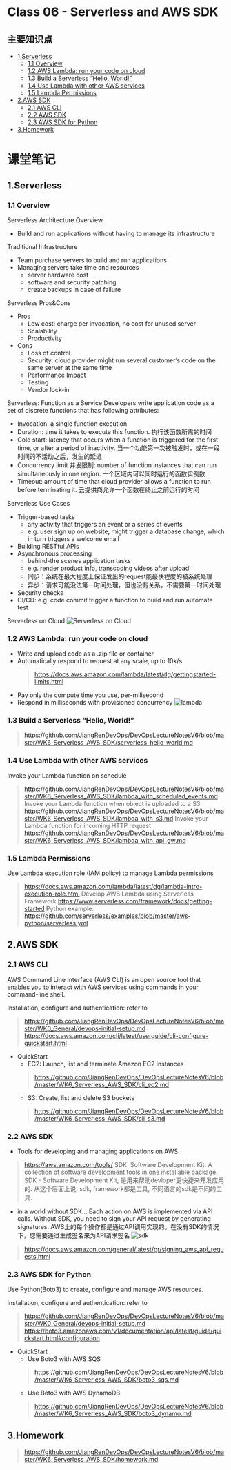 
# Class 06 - Serverless and AWS SDK
## 主要知识点
  - [1.Serverless](#1serverless)
    - [1.1 Overview](#11-overview)
    - [1.2 AWS Lambda: run your code on cloud](#12-aws-lambda-run-your-code-on-cloud)
    - [1.3 Build a Serverless “Hello, World!”](#13-build-a-serverless-hello-world)
    - [1.4 Use Lambda with other AWS services](#14-use-lambda-with-other-aws-services)
    - [1.5 Lambda Permissions](#15-lambda-permissions)
  - [2.AWS SDK](#21-aws-cli)
    - [2.1 AWS CLI](#21-aws-cli)
    - [2.2 AWS SDK](#22-aws-sdk)
    - [2.3 AWS SDK for Python](#23-aws-sdk-for-python)
  - [3.Homework](#3homework)


 
# 课堂笔记
## 1.Serverless
### 1.1 Overview
Serverless Architecture Overview
- Build and run applications without having to manage its infrastructure

Traditional Infrastructure
- Team purchase servers to build and run applications
- Managing servers take time and resources 
  - server hardware cost 
  - software and security patching 
  - create backups in case of failure

Serverless Pros&Cons
- Pros
  - Low cost: charge per invocation, no cost for unused server 
  - Scalability 
  - Productivity
- Cons
  - Loss of control 
  - Security: cloud provider might run several customer’s code on the same server at the same time 
  - Performance Impact 
  - Testing 
  - Vendor lock-in

Serverless: Function as a Service
Developers write application code as a set of discrete functions that has following attributes:
- Invocation: a single function execution
- Duration: time it takes to execute this function. 执行该函数所需的时间
- Cold start: latency that occurs when a function is triggered for the first time, or after a period of inactivity. 当一个功能第一次被触发时，或在一段时间的不活动之后，发生的延迟
- Concurrency limit 并发限制: number of function instances that can run simultaneously in one region. 一个区域内可以同时运行的函数实例数
- Timeout: amount of time that cloud provider allows a function to run before terminating it. 云提供商允许一个函数在终止之前运行的时间

Serverless Use Cases
- Trigger-based tasks 
  - any activity that triggers an event or a series of events 
  - e.g. user sign up on website, might trigger a database change, which in turn triggers a welcome email
- Building RESTful APIs
- Asynchronous processing 
  - behind-the scenes application tasks 
  - e.g. render product info, transcoding videos after upload
  - 同步：系统在最大程度上保证发出的request能最快程度的被系统处理
  - 异步：请求可能没法第一时间处理，但也没有关系，不需要第一时间处理
- Security checks
- CI/CD: e.g. code commit trigger a function to build and run automate test

Serverless on Cloud
![Serverless on Cloud](image/class-6-serverless-on-cloud.png)

### 1.2 AWS Lambda: run your code on cloud
- Write and upload code as a .zip file or container
- Automatically respond to request at any scale, up to 10k/s
  > https://docs.aws.amazon.com/lambda/latest/dg/gettingstarted-limits.html
- Pay only the compute time you use, per-milisecond
- Respond in milliseconds with provisioned concurrency
 ![lambda](image/class-6-lambda.png)

### 1.3 Build a Serverless “Hello, World!”
> https://github.com/JiangRenDevOps/DevOpsLectureNotesV6/blob/master/WK6_Serverless_AWS_SDK/serverless_hello_world.md

### 1.4 Use Lambda with other AWS services
Invoke your Lambda function on schedule
> https://github.com/JiangRenDevOps/DevOpsLectureNotesV6/blob/master/WK6_Serverless_AWS_SDK/lambda_with_scheduled_events.md
Invoke your Lambda function when object is uploaded to a S3
> https://github.com/JiangRenDevOps/DevOpsLectureNotesV6/blob/master/WK6_Serverless_AWS_SDK/lambda_with_s3.md
Invoke your Lambda function for incoming HTTP request
> https://github.com/JiangRenDevOps/DevOpsLectureNotesV6/blob/master/WK6_Serverless_AWS_SDK/lambda_with_api_gw.md

### 1.5 Lambda Permissions
Use Lambda execution role (IAM policy) to manage Lambda permissions
> https://docs.aws.amazon.com/lambda/latest/dg/lambda-intro-execution-role.html
Develop AWS Lambda using Serverless Framework
> https://www.serverless.com/framework/docs/getting-started
Python example:
> https://github.com/serverless/examples/blob/master/aws-python/serverless.yml

## 2.AWS SDK
### 2.1 AWS CLI
AWS Command Line Interface (AWS CLI) is an open source tool that enables you to interact with AWS services using commands in your command-line shell.

Installation, configure and authentication: refer to
> https://github.com/JiangRenDevOps/DevOpsLectureNotesV6/blob/master/WK0_General/devops-initial-setup.md
> https://docs.aws.amazon.com/cli/latest/userguide/cli-configure-quickstart.html

- QuickStart
  - EC2: Launch, list and terminate Amazon EC2 instances
  > https://github.com/JiangRenDevOps/DevOpsLectureNotesV6/blob/master/WK6_Serverless_AWS_SDK/cli_ec2.md
  - S3: Create, list and delete S3 buckets
  > https://github.com/JiangRenDevOps/DevOpsLectureNotesV6/blob/master/WK6_Serverless_AWS_SDK/cli_s3.md

### 2.2 AWS SDK
- Tools for developing and managing applications on AWS
> https://aws.amazon.com/tools/
SDK: Software Development Kit. A collection of software development tools in one installable package.
SDK - Software Development Kit, 是用来帮助devloper更快捷来开发应用的. 从这个层面上说, sdk, framework都是工具, 不同语言的sdk是不同的工具.

- in a world without SDK…
Each action on AWS is implemented via API calls. Without SDK, you need to sign your API request by generating signatures.
AWS上的每个操作都是通过API调用实现的。在没有SDK的情况下，您需要通过生成签名来为API请求签名
![sdk](image/class-6-sdk.png)
> https://docs.aws.amazon.com/general/latest/gr/signing_aws_api_requests.html


### 2.3 AWS SDK for Python
Use Python(Boto3) to create, configure and manage AWS resources.

Installation, configure and authentication: refer to
> https://github.com/JiangRenDevOps/DevOpsLectureNotesV6/blob/master/WK0_General/devops-initial-setup.md
> https://boto3.amazonaws.com/v1/documentation/api/latest/guide/quickstart.html#configuration

- QuickStart
  - Use Boto3 with AWS SQS
  > https://github.com/JiangRenDevOps/DevOpsLectureNotesV6/blob/master/WK6_Serverless_AWS_SDK/boto3_sqs.md
  - Use Boto3 with AWS DynamoDB
  > https://github.com/JiangRenDevOps/DevOpsLectureNotesV6/blob/master/WK6_Serverless_AWS_SDK/boto3_dynamo.md


## 3.Homework
> https://github.com/JiangRenDevOps/DevOpsLectureNotesV6/blob/master/WK6_Serverless_AWS_SDK/homework.md